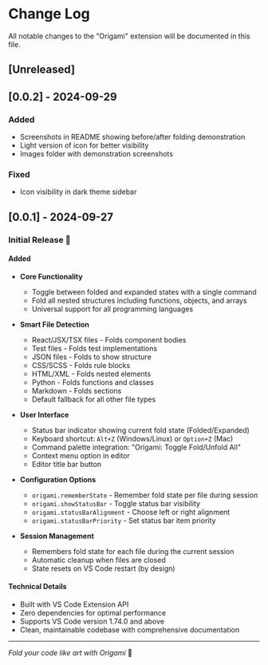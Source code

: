 # Change Log

All notable changes to the "Origami" extension will be documented in this file.

## [Unreleased]

## [0.0.2] - 2024-09-29

### Added
- Screenshots in README showing before/after folding demonstration
- Light version of icon for better visibility
- Images folder with demonstration screenshots

### Fixed
- Icon visibility in dark theme sidebar

## [0.0.1] - 2024-09-27

### Initial Release 🎌

#### Added
- **Core Functionality**
  - Toggle between folded and expanded states with a single command
  - Fold all nested structures including functions, objects, and arrays
  - Universal support for all programming languages
  
- **Smart File Detection**
  - React/JSX/TSX files - Folds component bodies
  - Test files - Folds test implementations
  - JSON files - Folds to show structure
  - CSS/SCSS - Folds rule blocks
  - HTML/XML - Folds nested elements
  - Python - Folds functions and classes
  - Markdown - Folds sections
  - Default fallback for all other file types

- **User Interface**
  - Status bar indicator showing current fold state (Folded/Expanded)
  - Keyboard shortcut: `Alt+Z` (Windows/Linux) or `Option+Z` (Mac)
  - Command palette integration: "Origami: Toggle Fold/Unfold All"
  - Context menu option in editor
  - Editor title bar button

- **Configuration Options**
  - `origami.rememberState` - Remember fold state per file during session
  - `origami.showStatusBar` - Toggle status bar visibility
  - `origami.statusBarAlignment` - Choose left or right alignment
  - `origami.statusBarPriority` - Set status bar item priority

- **Session Management**
  - Remembers fold state for each file during the current session
  - Automatic cleanup when files are closed
  - State resets on VS Code restart (by design)

#### Technical Details
- Built with VS Code Extension API
- Zero dependencies for optimal performance
- Supports VS Code version 1.74.0 and above
- Clean, maintainable codebase with comprehensive documentation

---

*Fold your code like art with Origami* 🎌